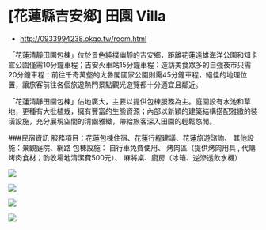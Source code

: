 #  [花蓮縣吉安鄉] 田園 Villa

- http://0933994238.okgo.tw/room.html


「花蓮清靜田園包棟」位於景色純樸幽靜的吉安鄉，距離花蓮遠雄海洋公園和知卡宣公園僅需10分鐘車程；吉安火車站15分鐘車程：造訪美食眾多的自強夜市只需20分鐘車程：前往千奇萬壑的太魯閣國家公園則需45分鐘車程，絕佳的地理位置，讓旅客前往各個旅遊熱門景點觀光遊覽都十分適宜且鄰近。

「花蓮清靜田園包棟」佔地廣大，主要以提供包棟服務為主。庭園設有水池和草地，更種有大批植栽，擁有豐富的生態資源；內部以新穎的建築結構搭配雅緻的裝潢設施，充分展現空間的清幽雅緻，帶給旅客深入田園的輕鬆悠閒。


###民宿資訊
服務項目：花蓮包棟住宿、花蓮行程建議、花蓮旅遊諮詢、
其他設施：景觀庭院、網路
包棟設施：
自行車免費使用、
烤肉區（提供烤肉用具 , 代購烤肉食材；酌收場地清潔費500元）、
麻將桌、廚房（冰箱、逆滲透飲水機）

![](http://img3.okgo.tw/store/info/8850/b20150410164921_8850_2.jpg)

![](http://img3.okgo.tw/store/info/8850/b20150410164815_8850_1.jpg)

![](http://img3.okgo.tw/store/info/8850/b20150410164921_8850_3.jpg)


![](http://img3.okgo.tw/store/info/8850/b20150410164948_8850_4.jpg)



